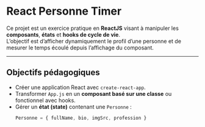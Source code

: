 # React Personne Timer

Ce projet est un exercice pratique en **ReactJS** visant à manipuler les **composants**, **états** et **hooks de cycle de vie**.  
L’objectif est d’afficher dynamiquement le profil d’une personne et de mesurer le temps écoulé depuis l’affichage du composant.

---

## Objectifs pédagogiques

- Créer une application React avec `create-react-app`.
- Transformer `App.js` en un **composant basé sur une classe** ou fonctionnel avec hooks.
- Gérer un **état (state)** contenant une `Personne` :
  ```js
  Personne = { fullName, bio, imgSrc, profession }
